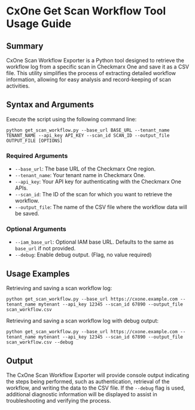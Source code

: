 # CxOne Get Scan Workflow Tool Usage Guide

## Summary

CxOne Scan Workflow Exporter is a Python tool designed to retrieve the workflow log from a specific scan in Checkmarx One and save it as a CSV file. This utility simplifies the process of extracting detailed workflow information, allowing for easy analysis and record-keeping of scan activities.

## Syntax and Arguments

Execute the script using the following command line:

```
python get_scan_workflow.py --base_url BASE_URL --tenant_name TENANT_NAME --api_key API_KEY --scan_id SCAN_ID --output_file OUTPUT_FILE [OPTIONS]
```

### Required Arguments

- `--base_url`: The base URL of the Checkmarx One region.
- `--tenant_name`: Your tenant name in Checkmarx One.
- `--api_key`: Your API key for authenticating with the Checkmarx One APIs.
- `--scan_id`: The ID of the scan for which you want to retrieve the workflow.
- `--output_file`: The name of the CSV file where the workflow data will be saved.

### Optional Arguments

- `--iam_base_url`: Optional IAM base URL. Defaults to the same as `base_url` if not provided.
- `--debug`: Enable debug output. (Flag, no value required)

## Usage Examples

Retrieving and saving a scan workflow log:

```
python get_scan_workflow.py --base_url https://cxone.example.com --tenant_name mytenant --api_key 12345 --scan_id 67890 --output_file scan_workflow.csv
```

Retrieving and saving a scan workflow log with debug output:

```
python get_scan_workflow.py --base_url https://cxone.example.com --tenant_name mytenant --api_key 12345 --scan_id 67890 --output_file scan_workflow.csv --debug
```

## Output

The CxOne Scan Workflow Exporter will provide console output indicating the steps being performed, such as authentication, retrieval of the workflow, and writing the data to the CSV file. If the `--debug` flag is used, additional diagnostic information will be displayed to assist in troubleshooting and verifying the process.
